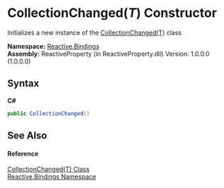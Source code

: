 # CollectionChanged(*T*) Constructor 
 

Initializes a new instance of the <a href="24c66563-ab8b-9a2a-e823-ec1fe1f272b9">CollectionChanged(T)</a> class

**Namespace:**&nbsp;<a href="c3971206-685a-088e-bb60-d89f59135b99">Reactive.Bindings</a><br />**Assembly:**&nbsp;ReactiveProperty (in ReactiveProperty.dll) Version: 1.0.0.0 (1.0.0.0)

## Syntax

**C#**<br />
``` C#
public CollectionChanged()
```


## See Also


#### Reference
<a href="24c66563-ab8b-9a2a-e823-ec1fe1f272b9">CollectionChanged(T) Class</a><br /><a href="c3971206-685a-088e-bb60-d89f59135b99">Reactive.Bindings Namespace</a><br />
